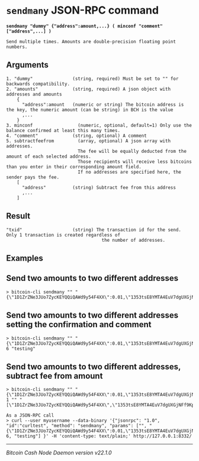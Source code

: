 `sendmany` JSON-RPC command
===========================

**`sendmany "dummy" {"address":amount,...} ( minconf "comment" ["address",...] )`**

```
Send multiple times. Amounts are double-precision floating point numbers.
```

Arguments
---------

```
1. "dummy"               (string, required) Must be set to "" for backwards compatibility.
2. "amounts"             (string, required) A json object with addresses and amounts
    {
      "address":amount   (numeric or string) The bitcoin address is the key, the numeric amount (can be string) in BCH is the value
      ,...
    }
3. minconf                 (numeric, optional, default=1) Only use the balance confirmed at least this many times.
4. "comment"             (string, optional) A comment
5. subtractfeefrom         (array, optional) A json array with addresses.
                           The fee will be equally deducted from the amount of each selected address.
                           Those recipients will receive less bitcoins than you enter in their corresponding amount field.
                           If no addresses are specified here, the sender pays the fee.
    [
      "address"          (string) Subtract fee from this address
      ,...
    ]
```

Result
------

```
"txid"                   (string) The transaction id for the send. Only 1 transaction is created regardless of
                                    the number of addresses.
```

Examples
--------

Send two amounts to two different addresses
-------------------------------------------

```
> bitcoin-cli sendmany "" "{\"1D1ZrZNe3JUo7ZycKEYQQiQAWd9y54F4XX\":0.01,\"1353tsE8YMTA4EuV7dgUXGjNFf9KpVvKHz\":0.02}"
```

Send two amounts to two different addresses setting the confirmation and comment
--------------------------------------------------------------------------------

```
> bitcoin-cli sendmany "" "{\"1D1ZrZNe3JUo7ZycKEYQQiQAWd9y54F4XX\":0.01,\"1353tsE8YMTA4EuV7dgUXGjNFf9KpVvKHz\":0.02}" 6 "testing"
```

Send two amounts to two different addresses, subtract fee from amount
---------------------------------------------------------------------

```
> bitcoin-cli sendmany "" "{\"1D1ZrZNe3JUo7ZycKEYQQiQAWd9y54F4XX\":0.01,\"1353tsE8YMTA4EuV7dgUXGjNFf9KpVvKHz\":0.02}" 1 "" "[\"1D1ZrZNe3JUo7ZycKEYQQiQAWd9y54F4XX\",\"1353tsE8YMTA4EuV7dgUXGjNFf9KpVvKHz\"]"

As a JSON-RPC call
> curl --user myusername --data-binary '{"jsonrpc": "1.0", "id":"curltest", "method": "sendmany", "params": ["", "{\"1D1ZrZNe3JUo7ZycKEYQQiQAWd9y54F4XX\":0.01,\"1353tsE8YMTA4EuV7dgUXGjNFf9KpVvKHz\":0.02}", 6, "testing"] }' -H 'content-type: text/plain;' http://127.0.0.1:8332/
```

***

*Bitcoin Cash Node Daemon version v22.1.0*
